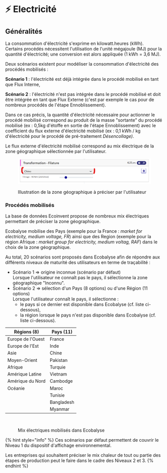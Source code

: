 # ⚡ Electricité

## Généralités

La consommation d'électricité s'exprime en kilowatt.heures (kWh).\
Certains procédés nécessitent l'utilisation de l'unité mégajoule (MJ) pour la quantité d'électricité; une conversion est alors appliquée (1 kWh = 3,6 MJ).&#x20;

Deux scénarios existent pour modéliser la consommation d'électricité des procédés mobilisés :&#x20;

**Scénario 1** :  l'électricité est déjà intégrée dans le procédé mobilisé en tant que Flux Interne,

**Scénario 2** : l'électricité n'est pas intégrée dans le procédé mobilisé et doit être intégrée en tant que Flux Externe (c'est par exemple le cas pour de nombreux procédés de l'étape Ennoblissement).

Dans ce cas précis, la quantité d'électricité nécessaire pour actionner le procédé mobilisé correspond au produit de la masse "sortante" du procédé mobilisé (ex : 0,5kg d'étoffe en sortie de l'étape Ennoblissement) avec le coefficient du flux externe d'électricité mobilisé (ex : 0,1 kWh / kg d'électricité pour le procédé de pré-traitement _Désencollage)_.&#x20;

Le flux externe d'électricité mobilisé correspond au mix électrique de la zone géographique sélectionnée par l'utilisateur.  &#x20;

<figure><img src="../../.gitbook/assets/image (290).png" alt=""><figcaption><p>Illustration de la zone géographique à préciser par l'utilisateur</p></figcaption></figure>

### Procédés mobilisés

La base de données Ecoinvent propose de nombreux mix électriques permettant de préciser la zone géographique.

Ecobalyse mobilise des Pays (exemple pour la France : _market for electricity, medium voltage, FR_) ainsi que des Region (exemple pour la région Afrique : _market group for electricity, medium voltag, RAF_) dans le choix de la zone géographique.

Au total, 20 scénarios sont proposés dans Ecobalyse afin de répondre aux différents niveaux de maturité des utilisateurs en terme de traçabilité :&#x20;

* Scénario 1 => origine inconnue (scénario par défaut)\
  Lorsque l'utilisateur ne connaît pas le pays, il sélectionne la zone géographique "Inconnu".&#x20;
* Scénario 2 => sélection d'un Pays (8 options) ou d'une Région (11 options)\
  Lorsque l'utilisateur connaît le pays, il sélectionne :&#x20;
  * le pays si ce dernier est disponible dans Ecobalyse (cf. liste ci-dessous),
  * la région lorsque le pays n'est pas disponible dans Ecobalyse (cf. liste ci-dessous).&#x20;

| Régions (8)       | Pays (11)  |
| ----------------- | ---------- |
| Europe de l'Ouest | France     |
| Europe de l'Est   | Inde       |
| Asie              | Chine      |
| Moyen-Orient      | Pakistan   |
| Afrique           | Turquie    |
| Amérique Latine   | Vietnam    |
| Amérique du Nord  | Cambodge   |
| Océanie           | Maroc      |
|                   | Tunisie    |
|                   | Bangladesh |
|                   | Myanmar    |

<figure><img src="../../.gitbook/assets/Coût environnemental des mix électriques mobilisés dans Ecobalyse (uPts _ kWh) (4).png" alt=""><figcaption><p>Mix électriques mobilisés dans Ecobalyse</p></figcaption></figure>

{% hint style="info" %}
Ces scénarios par défaut permettent de couvrir le Niveau 1 du dispositif d'affichage environnemental.&#x20;

Les entreprises qui souhaitent préciser le mix chaleur de tout ou partie des étapes de production peut le faire dans le cadre des Niveaux 2 et 3.&#x20;
{% endhint %}
